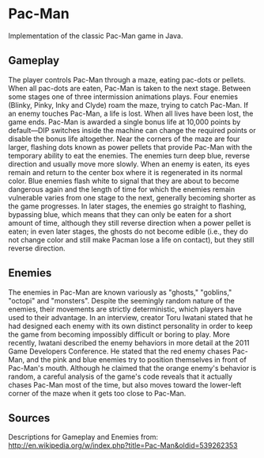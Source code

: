 Pac-Man
=======

Implementation of the classic Pac-Man game in Java.

Gameplay
--------

The player controls Pac-Man through a maze, eating pac-dots or pellets. When all pac-dots are eaten, Pac-Man is taken to the next stage. Between some stages one of three intermission animations plays. Four enemies (Blinky, Pinky, Inky and Clyde) roam the maze, trying to catch Pac-Man. If an enemy touches Pac-Man, a life is lost. When all lives have been lost, the game ends. Pac-Man is awarded a single bonus life at 10,000 points by default—DIP switches inside the machine can change the required points or disable the bonus life altogether. Near the corners of the maze are four larger, flashing dots known as power pellets that provide Pac-Man with the temporary ability to eat the enemies. The enemies turn deep blue, reverse direction and usually move more slowly. When an enemy is eaten, its eyes remain and return to the center box where it is regenerated in its normal color. Blue enemies flash white to signal that they are about to become dangerous again and the length of time for which the enemies remain vulnerable varies from one stage to the next, generally becoming shorter as the game progresses. In later stages, the enemies go straight to flashing, bypassing blue, which means that they can only be eaten for a short amount of time, although they still reverse direction when a power pellet is eaten; in even later stages, the ghosts do not become edible (i.e., they do not change color and still make Pacman lose a life on contact), but they still reverse direction.

Enemies
-------

The enemies in Pac-Man are known variously as "ghosts," "goblins," "octopi" and "monsters". Despite the seemingly random nature of the enemies, their movements are strictly deterministic, which players have used to their advantage. In an interview, creator Toru Iwatani stated that he had designed each enemy with its own distinct personality in order to keep the game from becoming impossibly difficult or boring to play. More recently, Iwatani described the enemy behaviors in more detail at the 2011 Game Developers Conference. He stated that the red enemy chases Pac-Man, and the pink and blue enemies try to position themselves in front of Pac-Man's mouth. Although he claimed that the orange enemy's behavior is random, a careful analysis of the game's code reveals that it actually chases Pac-Man most of the time, but also moves toward the lower-left corner of the maze when it gets too close to Pac-Man.

Sources
-------

Descriptions for Gameplay and Enemies from:  
http://en.wikipedia.org/w/index.php?title=Pac-Man&oldid=539262353

